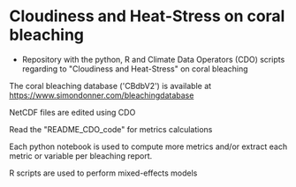 # Cloudiness and Heat-Stress on coral bleaching

* Repository with the python, R and Climate Data Operators (CDO) scripts regarding to  "Cloudiness and Heat-Stress" on coral bleaching 

The coral bleaching database ('CBdbV2') is available at https://www.simondonner.com/bleachingdatabase

NetCDF files are edited using CDO

Read the "README_CDO_code" for metrics calculations

Each python notebook is used to compute more metrics and/or extract each metric or variable per bleaching report.

R scripts are used to perform mixed-effects models 

